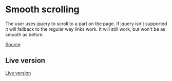 # Smooth scrolling

The user uses jquery to scroll to a part on the page. If jquery isn't supported it will fallback to the regular way links work. It will still work, but won't be as smooth as before. 

[Source](https://css-tricks.com/snippets/jquery/smooth-scrolling/)

## Live version
[Live version](https://rvdpas.github.io/minor/browser-technologies/features/smooth-scroll/index.html)
